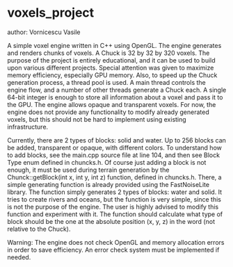 # voxels_project
author: Vornicescu Vasile

A simple voxel engine written in C++ using OpenGL. The engine generates and renders chunks of voxels. A Chuck is 32 by 32 by 320 voxels.
The purpose of the project is entirely educational, and it can be used to build upon various different projects. Special attention was given to maximize memory efficiency, especially GPU memory. Also, to speed up the Chuck generation process, a thread pool is used. A main thread controls the engine flow, and a number of other threads generate a Chuck each. A single 64-bit integer is enough to store all information about a voxel and pass it to the GPU. The engine allows opaque and transparent voxels. For now, the engine does not provide any functionality to modify already generated voxels, but this should not be hard to implement using existing infrastructure.

Currently, there are 2 types of blocks: solid and water. Up to 256 blocks can be added, transparent or opaque, with different colors. To understand how to add blocks, see the main.cpp source file at line 104, and then see Block Type enum defined in chuncks.h. Of course just adding a block is not enough, it must be used during terrain generation by the Chunck::getBlock(int x, int y, int z) function, defined in chuncks.h. There, a simple generating function is already provided using the FastNoiseLite library. The function simply generates 2 types of blocks: water and solid. It tries to create rivers and oceans, but the function is very simple, since this is not the purpose of the engine. The user is highly advised to modify this function and experiment with it. The function should calculate what type of block should be the one at the absolute position (x, y, z) in the word (not relative to the Chuck).

Warning: The engine does not check OpenGL and memory allocation errors in order to save efficiency. An error check system must be implemented if needed.